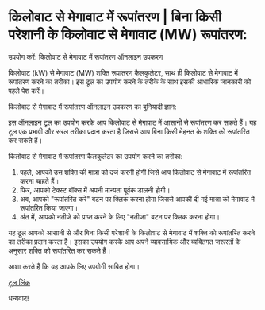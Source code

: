 किलोवाट से मेगावाट में रूपांतरण | बिना किसी परेशानी के किलोवाट से मेगावाट (MW) रूपांतरण:
========================================================================================

उपयोग करें: किलोवाट से मेगावाट में रूपांतरण ऑनलाइन उपकरण

किलोवाट (kW) से मेगावाट (MW) शक्ति रूपांतरण कैलकुलेटर, साथ ही किलोवाट से मेगावाट में रूपांतरण करने का तरीका। इस टूल का उपयोग करने के तरीके के साथ इसकी आधारिक जानकारी को पहले पेश करें।

किलोवाट से मेगावाट में रूपांतरण ऑनलाइन उपकरण का बुनियादी ज्ञान:

इस ऑनलाइन टूल का उपयोग करके आप किलोवाट से मेगावाट में आसानी से रूपांतरण कर सकते हैं। यह टूल एक प्रभावी और सरल तरीका प्रदान करता है जिससे आप बिना किसी मेहनत के शक्ति को रूपांतरित कर सकते हैं।

किलोवाट से मेगावाट में रूपांतरण कैलकुलेटर का उपयोग करने का तरीका:

1. पहले, आपको उस शक्ति की मात्रा को दर्ज करनी होगी जिसे आप किलोवाट से मेगावाट में रूपांतरित करना चाहते हैं।
2. फिर, आपको टेक्स्ट बॉक्स में अपनी मान्यता पूर्वक डालनी होगी।
3. अब, आपको "रूपांतरित करें" बटन पर क्लिक करना होगा जिससे आपकी दी गई मात्रा को मेगावाट में रूपांतरित किया जाएगा।
4. अंत में, आपको नतीजे को प्राप्त करने के लिए "नतीजा" बटन पर क्लिक करना होगा।

यह टूल आपको आसानी से और बिना किसी परेशानी के किलोवाट से मेगावाट में शक्ति को रूपांतरित करने का तरीका प्रदान करता है। इसका उपयोग करके आप अपने व्यावसायिक और व्यक्तिगत जरूरतों के अनुसार शक्ति को रूपांतरित कर सकते हैं।

आशा करते हैं कि यह आपके लिए उपयोगी साबित होगा।

[टूल लिंक](https://www.onlinecalculatorsfree.com/hi/convert/kilowatts-to-megawatts.html)

धन्यवाद!